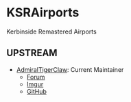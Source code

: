 # KSRAirports
Kerbinside Remastered Airports 

## UPSTREAM

* [AdmiralTigerClaw](https://forum.kerbalspaceprogram.com/index.php?/profile/92104-admiraltigerclaw/): Current Maintainer
	+ [Forum](https://forum.kerbalspaceprogram.com/index.php?/topic/175842-*) 
	+ [Imgur](https://i.imgur.com/yzN5og3.png)
	+ [GitHub](https://github.com/AdmiralTigerclaw/KSRAirports)

